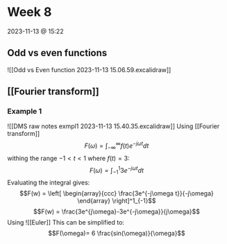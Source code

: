 # Week 8
2023-11-13 @ 15:22 
## Odd vs even functions
![[Odd vs Even function 2023-11-13 15.06.59.excalidraw]]

## [[Fourier transform]]
### Example 1
![[DMS raw notes exmpl1 2023-11-13 15.40.35.excalidraw]]
Using [[Fourier transform]]
$$F(\omega)= \int^\infty _{-\infty} f(t) e^{-j\omega t} dt$$
withing the range $-1<t<1$ where $f(t) = 3$:
$$F(\omega)= \int^1 _{-1} 3 e^{-j\omega t} dt$$
Evaluating the integral gives:
$$F(w) = \left[ \begin{array}{ccc}
\frac{3e^{-j\omega t}}{-j\omega}
\end{array} \right]^1_{-1}$$
$$F(w) = \frac{3e^{j\omega}-3e^{-j\omega}}{j\omega}$$
Using ![[Euler]]
This can be simplified to:
$$F(\omega)= 6 \frac{sin(\omega)}{\omega}$$
